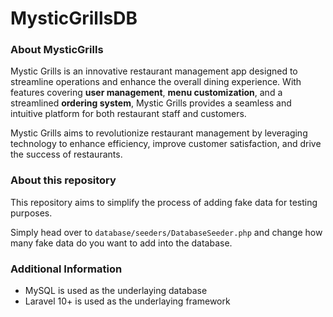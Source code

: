 # MysticGrillsDB

### About MysticGrills

Mystic Grills is an innovative restaurant management app designed to streamline operations and enhance the overall dining experience. With features covering **user management**, **menu customization**, and a streamlined **ordering system**, Mystic Grills provides a seamless and intuitive platform for both restaurant staff and customers.

Mystic Grills aims to revolutionize restaurant management by leveraging technology to enhance efficiency, improve customer satisfaction, and drive the success of restaurants.

### About this repository

This repository aims to simplify the process of adding fake data for testing purposes.

Simply head over to `database/seeders/DatabaseSeeder.php` and change how many fake data do you want to add into the database.

### Additional Information

- MySQL is used as the underlaying database
- Laravel 10+ is used as the underlaying framework
